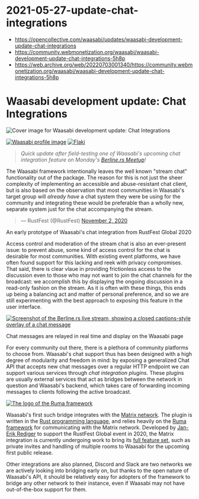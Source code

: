 # 2021-05-27-update-chat-integrations

* https://opencollective.com/waasabi/updates/waasabi-development-update-chat-integrations
* https://community.webmonetization.org/waasabi/waasabi-development-update-chat-integrations-5h8p
* https://web.archive.org/web/20220703001340/https://community.webmonetization.org/waasabi/waasabi-development-update-chat-integrations-5h8p



Waasabi development update: Chat Integrations
=============================================

![Cover image for Waasabi development update: Chat Integrations](https://i3.wp.com/web.archive.org/web/20220703001340im_/https://community.webmonetization.org/images/PritQoNfi_lxzlFnpgK5SlBVsCHrIdLCY32a9HWrpBE/s:1000:420/mb:500000/ar:1/aHR0cHM6Ly9jb21t/dW5pdHkud2VibW9u/ZXRpemF0aW9uLm9y/Zy9yZW1vdGVpbWFn/ZXMvdXBsb2Fkcy9h/cnRpY2xlcy85djB6/a3E0cTc2N3QxM3Mx/MWV1ZS5qcGc)

[![Waasabi profile image](https://i3.wp.com/web.archive.org/web/20220703001340im_/https://community.webmonetization.org/images/QzeaRTDkc3mzp1AVdqhoGu-YmvKS2X3ysrQhx6plw30/rs:fill:50:50/mb:500000/ar:1/aHR0cHM6Ly9jb21t/dW5pdHkud2VibW9u/ZXRpemF0aW9uLm9y/Zy9yZW1vdGVpbWFn/ZXMvdXBsb2Fkcy9v/cmdhbml6YXRpb24v/cHJvZmlsZV9pbWFn/ZS83MS9iMzczMGNl/ZC01ZGZhLTRhNTct/ODI1MC1jNzAwM2Y2/NmM0Y2YucG5n)](https://web.archive.org/web/20220703001340/https://community.webmonetization.org/waasabi) [![Flaki](https://i3.wp.com/web.archive.org/web/20220703001340im_/https://community.webmonetization.org/images/BiZZrGPx-Swm4Ldq-HrZF61DjqDBgYVssLqnpBNRg3k/rs:fill:50:50/mb:500000/ar:1/aHR0cHM6Ly9jb21t/dW5pdHkud2VibW9u/ZXRpemF0aW9uLm9y/Zy9yZW1vdGVpbWFn/ZXMvdXBsb2Fkcy91/c2VyL3Byb2ZpbGVf/aW1hZ2UvMzQ0L2Q0/OTJmMDE5LTNmOTQt/NDc4NS05MGZjLTM0/MDQxN2Q2MTQ3MS5q/cGc)](https://web.archive.org/web/20220703001340/https://community.webmonetization.org/flaki)

> _Quick update after field-testing one of Waasabi's upcoming chat integration feature on Monday's [Berline.rs Meetup](https://web.archive.org/web/20220703001340/https://live.berline.rs/)!_

The Waasabi framework intentionally leaves the well known "stream chat" functionality out of the package. The reason for this is not just the sheer complexity of implementing an accessible and abuse-resistant chat client, but is also based on the observation that most communities in Waasabi's target group will _already have_ a chat system they were be using for the community and integrating these would be preferable than a wholly new, separate system just for the chat accompanying the stream.

> — RustFest (@RustFest) [November 2, 2020](https://web.archive.org/web/20220703001340/https://twitter.com/RustFest/status/1323334120483770370?ref_src=twsrc%5Etfw)

An early prototype of Waasabi's chat integration from RustFest Global 2020

Access control and moderation of the stream chat is also an ever-present issue: to prevent abuse, some kind of access control for the chat is desirable for most communities. With existing event platforms, we have often found support for this lacking and reek with privacy compromises. That said, there is clear vlaue in providing frictionless access to the discussion even to those who may not want to join the chat channels for the broadcast: we accomplish this by displaying the ongoing discussion in a read-only fashion on the stream. As it is often with these things, this ends up being a balancing act and matter of personal preference, and so we are still experimenting with the best approach to exposing this feature in the user interface.

[![Screenshot of the Berline.rs live stream, showing a closed captions-style overlay of a chat message](https://i3.wp.com/web.archive.org/web/20220703001340im_/https://community.webmonetization.org/images/IZR3YtPM649vnLLCLKAXddbnYukWwWKZO99nnNNgZzU/w:880/mb:500000/aHR0cHM6Ly9jb21t/dW5pdHkud2VibW9u/ZXRpemF0aW9uLm9y/Zy9yZW1vdGVpbWFn/ZXMvdXBsb2Fkcy9h/cnRpY2xlcy9hYm1h/Z2FkaHd3cXBwYjg0/ZjQ2MC5qcGc)](https://web.archive.org/web/20220703001340/https://community.webmonetization.org/images/IZR3YtPM649vnLLCLKAXddbnYukWwWKZO99nnNNgZzU/w:880/mb:500000/aHR0cHM6Ly9jb21t/dW5pdHkud2VibW9u/ZXRpemF0aW9uLm9y/Zy9yZW1vdGVpbWFn/ZXMvdXBsb2Fkcy9h/cnRpY2xlcy9hYm1h/Z2FkaHd3cXBwYjg0/ZjQ2MC5qcGc)

Chat messages are relayed in real time and display on the Waasabi page

For every community out there, there is a plethora of community platforms to choose from. Waasabi's chat support thus has been designed with a high degree of modularity and freedom in mind: by exposing a generalized Chat API that accepts new chat messages over a regular HTTP endpoint we can support various services through _chat integration plugins_. These plugins are usually external services that act as bridges between the network in question and Waasabi's backend, which takes care of forwarding incoming messages to clients following the active broadcast.

[![The logo of the Ruma framework](https://i3.wp.com/web.archive.org/web/20220703001340im_/https://community.webmonetization.org/images/Yc_pDQpAeHBymtwroJZaSgxfGZ7vZMP-02t_StTt2_M/w:880/mb:500000/aHR0cHM6Ly9jb21t/dW5pdHkud2VibW9u/ZXRpemF0aW9uLm9y/Zy9yZW1vdGVpbWFn/ZXMvdXBsb2Fkcy9h/cnRpY2xlcy9kMW5k/Y25ucm41NXQzcTQ0/d2h3OS5wbmc)](https://web.archive.org/web/20220703001340/https://community.webmonetization.org/images/Yc_pDQpAeHBymtwroJZaSgxfGZ7vZMP-02t_StTt2_M/w:880/mb:500000/aHR0cHM6Ly9jb21t/dW5pdHkud2VibW9u/ZXRpemF0aW9uLm9y/Zy9yZW1vdGVpbWFn/ZXMvdXBsb2Fkcy9h/cnRpY2xlcy9kMW5k/Y25ucm41NXQzcTQ0/d2h3OS5wbmc)

Waasabi's first such bridge integrates with the [Matrix network](https://web.archive.org/web/20220703001340/https://www.matrix.org/). The plugin is written in the [Rust programming language](https://web.archive.org/web/20220703001340/https://www.rust-lang.org/), and relies heavily on the [Ruma framework](https://web.archive.org/web/20220703001340/https://www.ruma.io/) for communicating with the Matrix network. Developed by [Jan-Erik Rediger](https://web.archive.org/web/20220703001340/https://twitter.com/badboy_/) to support the RustFest Global event in 2020, the Matrix integration is currently undergoing work to bring its [full feature set](https://web.archive.org/web/20220703001340/https://rustfest.global/information/how-to-chat/), such as private invites and handling of multiple rooms to Waasabi for the upcoming first public release.

Other integrations are also planned, Discord and Slack are two networks we are actively looking into bridging early on, but thanks to the open nature of Waasabi's API, it should be relatively easy for adopters of the framework to bridge any other network to their instance, even if Waasabi may not have out-of-the-box support for them.
